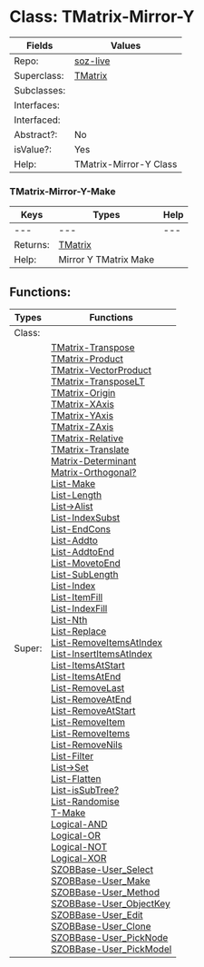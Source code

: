 
# Class:	TMatrix-Mirror-Y

| Fields | Values |
| --------- | --------- |
| Repo: | [soz-live](/repos/soz-live.html) |
| Superclass: | [TMatrix](TMatrix.html) |
| Subclasses: |  |
| Interfaces: |  |
| Interfaced: |  |
| Abstract?: | No |
| isValue?: | Yes |
| Help: | TMatrix-Mirror-Y Class |

### TMatrix-Mirror-Y-Make

| Keys | Types | Help |
| --------- | --------- | --------- |
| --- | --- | --- |
| Returns: | [TMatrix](TMatrix.html) |
| Help: | Mirror Y TMatrix Make |


## Functions:

| Types | Functions |
| --------- | --------- |
| Class: |  |
| Super: | [TMatrix-Transpose](TMatrix.html) <br> [TMatrix-Product](TMatrix.html) <br> [TMatrix-VectorProduct](TMatrix.html) <br> [TMatrix-TransposeLT](TMatrix.html) <br> [TMatrix-Origin](TMatrix.html) <br> [TMatrix-XAxis](TMatrix.html) <br> [TMatrix-YAxis](TMatrix.html) <br> [TMatrix-ZAxis](TMatrix.html) <br> [TMatrix-Relative](TMatrix.html) <br> [TMatrix-Translate](TMatrix.html) <br> [Matrix-Determinant](Matrix.html) <br> [Matrix-Orthogonal?](Matrix.html) <br> [List-Make](List.html) <br> [List-Length](List.html) <br> [List->Alist](List.html) <br> [List-IndexSubst](List.html) <br> [List-EndCons](List.html) <br> [List-Addto](List.html) <br> [List-AddtoEnd](List.html) <br> [List-MovetoEnd](List.html) <br> [List-SubLength](List.html) <br> [List-Index](List.html) <br> [List-ItemFill](List.html) <br> [List-IndexFill](List.html) <br> [List-Nth](List.html) <br> [List-Replace](List.html) <br> [List-RemoveItemsAtIndex](List.html) <br> [List-InsertItemsAtIndex](List.html) <br> [List-ItemsAtStart](List.html) <br> [List-ItemsAtEnd](List.html) <br> [List-RemoveLast](List.html) <br> [List-RemoveAtEnd](List.html) <br> [List-RemoveAtStart](List.html) <br> [List-RemoveItem](List.html) <br> [List-RemoveItems](List.html) <br> [List-RemoveNils](List.html) <br> [List-Filter](List.html) <br> [List->Set](List.html) <br> [List-Flatten](List.html) <br> [List-isSubTree?](List.html) <br> [List-Randomise](List.html) <br> [T-Make](T.html) <br> [Logical-AND](Logical.html) <br> [Logical-OR](Logical.html) <br> [Logical-NOT](Logical.html) <br> [Logical-XOR](Logical.html) <br> [SZOBBase-User_Select](SZOBBase.html) <br> [SZOBBase-User_Make](SZOBBase.html) <br> [SZOBBase-User_Method](SZOBBase.html) <br> [SZOBBase-User_ObjectKey](SZOBBase.html) <br> [SZOBBase-User_Edit](SZOBBase.html) <br> [SZOBBase-User_Clone](SZOBBase.html) <br> [SZOBBase-User_PickNode](SZOBBase.html) <br> [SZOBBase-User_PickModel](SZOBBase.html) |


